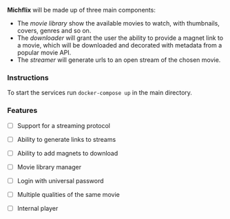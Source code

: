 **Michflix** will be made up of three main components:
- The *movie library* show the available movies to watch, with thumbnails, covers, genres and so on.
- The *downloader* will grant the user the ability to provide a magnet link to a movie, which will be downloaded and decorated with metadata from a popular movie API.
- The *streamer* will generate urls to an open stream of the chosen movie.


### Instructions
To start the services run `docker-compose up` in the main directory.


### Features
- [ ] Support for a streaming protocol
- [ ] Ability to generate links to streams
- [ ] Ability to add magnets to download
- [ ] Movie library manager

- [ ] Login with universal password
- [ ] Multiple qualities of the same movie
- [ ] Internal player
